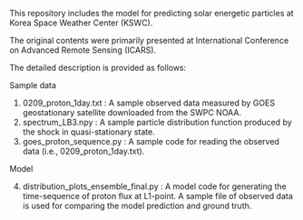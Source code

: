 This repository includes the model for predicting solar energetic particles at Korea Space Weather Center (KSWC).

The original contents were primarily presented at International Conference on Advanced Remote Sensing (ICARS).

The detailed description is provided as follows:

Sample data

1. 0209_proton_1day.txt : A sample observed data measured by GOES geostationary satellite downloaded from the SWPC NOAA.
2. spectrum_LB3.npy : A sample particle distribution function produced by the shock in quasi-stationary state.
3. goes_proton_sequence.py : A sample code for reading the observed data (i.e., 0209_proton_1day.txt).


Model

4. distribution_plots_ensemble_final.py : A model code for generating the time-sequence of proton flux at L1-point. A sample file of observed data is used for comparing the model prediction and ground truth.
